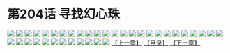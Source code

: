 # 第204话 寻找幻心珠
![](https://s2.baozimh.com/scomic/sanyanxiaotianlu-samanhua/0/203-n9ur/1.jpg)
![](https://s2.baozimh.com/scomic/sanyanxiaotianlu-samanhua/0/203-n9ur/2.jpg)
![](https://s2.baozimh.com/scomic/sanyanxiaotianlu-samanhua/0/203-n9ur/3.jpg)
![](https://s2.baozimh.com/scomic/sanyanxiaotianlu-samanhua/0/203-n9ur/4.jpg)
![](https://s2.baozimh.com/scomic/sanyanxiaotianlu-samanhua/0/203-n9ur/5.jpg)
![](https://s2.baozimh.com/scomic/sanyanxiaotianlu-samanhua/0/203-n9ur/6.jpg)
![](https://s2.baozimh.com/scomic/sanyanxiaotianlu-samanhua/0/203-n9ur/7.jpg)
![](https://s2.baozimh.com/scomic/sanyanxiaotianlu-samanhua/0/203-n9ur/8.jpg)
![](https://s2.baozimh.com/scomic/sanyanxiaotianlu-samanhua/0/203-n9ur/9.jpg)
![](https://s2.baozimh.com/scomic/sanyanxiaotianlu-samanhua/0/203-n9ur/10.jpg)
![](https://s2.baozimh.com/scomic/sanyanxiaotianlu-samanhua/0/203-n9ur/11.jpg)
![](https://s2.baozimh.com/scomic/sanyanxiaotianlu-samanhua/0/203-n9ur/12.jpg)
![](https://s2.baozimh.com/scomic/sanyanxiaotianlu-samanhua/0/203-n9ur/13.jpg)
![](https://s2.baozimh.com/scomic/sanyanxiaotianlu-samanhua/0/203-n9ur/14.jpg)
![](https://s2.baozimh.com/scomic/sanyanxiaotianlu-samanhua/0/203-n9ur/15.jpg)
![](https://s2.baozimh.com/scomic/sanyanxiaotianlu-samanhua/0/203-n9ur/16.jpg)
![](https://s2.baozimh.com/scomic/sanyanxiaotianlu-samanhua/0/203-n9ur/17.jpg)
![](https://s2.baozimh.com/scomic/sanyanxiaotianlu-samanhua/0/203-n9ur/18.jpg)
![](https://s2.baozimh.com/scomic/sanyanxiaotianlu-samanhua/0/203-n9ur/19.jpg)
![](https://s2.baozimh.com/scomic/sanyanxiaotianlu-samanhua/0/203-n9ur/20.jpg)
![](https://s2.baozimh.com/scomic/sanyanxiaotianlu-samanhua/0/203-n9ur/21.jpg)
![](https://s2.baozimh.com/scomic/sanyanxiaotianlu-samanhua/0/203-n9ur/22.jpg)
![](https://s2.baozimh.com/scomic/sanyanxiaotianlu-samanhua/0/203-n9ur/23.jpg)
![](https://s2.baozimh.com/scomic/sanyanxiaotianlu-samanhua/0/203-n9ur/24.jpg)
![](https://s2.baozimh.com/scomic/sanyanxiaotianlu-samanhua/0/203-n9ur/25.jpg)
![](https://s2.baozimh.com/scomic/sanyanxiaotianlu-samanhua/0/203-n9ur/26.jpg)
![](https://s2.baozimh.com/scomic/sanyanxiaotianlu-samanhua/0/203-n9ur/27.jpg)
![](https://s2.baozimh.com/scomic/sanyanxiaotianlu-samanhua/0/203-n9ur/28.jpg)
![](https://s2.baozimh.com/scomic/sanyanxiaotianlu-samanhua/0/203-n9ur/29.jpg)
![](https://s2.baozimh.com/scomic/sanyanxiaotianlu-samanhua/0/203-n9ur/30.jpg)
![](https://s2.baozimh.com/scomic/sanyanxiaotianlu-samanhua/0/203-n9ur/31.jpg)
![](https://s2.baozimh.com/scomic/sanyanxiaotianlu-samanhua/0/203-n9ur/32.jpg)
![](https://s2.baozimh.com/scomic/sanyanxiaotianlu-samanhua/0/203-n9ur/33.jpg)
![](https://s2.baozimh.com/scomic/sanyanxiaotianlu-samanhua/0/203-n9ur/34.jpg)
![](https://s2.baozimh.com/scomic/sanyanxiaotianlu-samanhua/0/203-n9ur/35.jpg)
![](https://s2.baozimh.com/scomic/sanyanxiaotianlu-samanhua/0/203-n9ur/36.jpg)
![](https://s2.baozimh.com/scomic/sanyanxiaotianlu-samanhua/0/203-n9ur/37.jpg)
[【上一章】](./203.md)
[【目录】](./README.md)
[【下一章】](./205.md)
